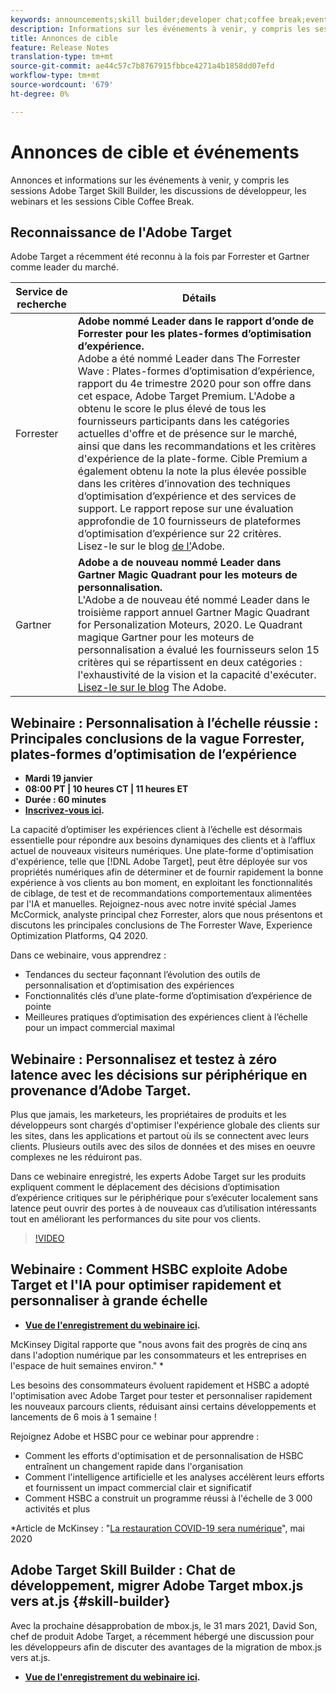 ```yaml
---
keywords: announcements;skill builder;developer chat;coffee break;events;forrester;gartner;webinar
description: Informations sur les événements à venir, y compris les sessions Adobe Target Skill Builder, les discussions avec les développeurs, les webinars et les sessions Cible Coffee Break.
title: Annonces de cible
feature: Release Notes
translation-type: tm+mt
source-git-commit: ae44c57c7b8767915fbbce4271a4b1858dd07efd
workflow-type: tm+mt
source-wordcount: '679'
ht-degree: 0%

---
```



# Annonces de cible et événements

Annonces et informations sur les événements à venir, y compris les sessions Adobe Target Skill Builder, les discussions de développeur, les webinars et les sessions Cible Coffee Break.

## Reconnaissance de l&#39;Adobe Target

Adobe Target a récemment été reconnu à la fois par Forrester et Gartner comme leader du marché.

| Service de recherche | Détails |
| --- | --- |
| Forrester | **Adobe nommé Leader dans le rapport d’onde de Forrester pour les plates-formes d’optimisation d’expérience.**<br> Adobe a été nommé Leader dans The Forrester Wave : Plates-formes d’optimisation d’expérience, rapport du 4e trimestre 2020 pour son offre dans cet espace, Adobe Target Premium. L&#39;Adobe a obtenu le score le plus élevé de tous les fournisseurs participants dans les catégories actuelles d&#39;offre et de présence sur le marché, ainsi que dans les recommandations et les critères d&#39;expérience de la plate-forme. Cible Premium a également obtenu la note la plus élevée possible dans les critères d’innovation des techniques d’optimisation d’expérience et des services de support. Le rapport repose sur une évaluation approfondie de 10 fournisseurs de plateformes d’optimisation d’expérience sur 22 critères.<br>Lisez-le sur le blog [ de l&#39;](https://blog.adobe.com/en/2020/11/24/adobe-named-leader-in-forrester-wave-report-experience-optimization-platforms.html)Adobe. |
| Gartner | **Adobe a de nouveau nommé Leader dans Gartner Magic Quadrant pour les moteurs de personnalisation.**<br> L&#39;Adobe a de nouveau été nommé Leader dans le troisième rapport annuel Gartner Magic Quadrant for Personalization Moteurs, 2020. Le Quadrant magique Gartner pour les moteurs de personnalisation a évalué les fournisseurs selon 15 critères qui se répartissent en deux catégories : l&#39;exhaustivité de la vision et la capacité d&#39;exécuter.<br>[Lisez-le sur le blog](https://theblog.adobe.com/adobe-again-named-leader-in-gartner-magic-quadrant-for-personalization-engines/) The Adobe. |

## Webinaire : Personnalisation à l’échelle réussie : Principales conclusions de la vague Forrester, plates-formes d’optimisation de l’expérience

* **Mardi 19 janvier**
* **08:00 PT | 10 heures CT | 11 heures ET**
* **Durée : 60 minutes**
* **[Inscrivez-vous ici](https://www.adobeeventsonline.com/Webinar/2021/Personalization/index.php?source=998).**

La capacité d’optimiser les expériences client à l’échelle est désormais essentielle pour répondre aux besoins dynamiques des clients et à l’afflux actuel de nouveaux visiteurs numériques. Une plate-forme d&#39;optimisation d&#39;expérience, telle que [!DNL Adobe Target], peut être déployée sur vos propriétés numériques afin de déterminer et de fournir rapidement la bonne expérience à vos clients au bon moment, en exploitant les fonctionnalités de ciblage, de test et de recommandations comportementaux alimentées par l&#39;IA et manuelles. Rejoignez-nous avec notre invité spécial James McCormick, analyste principal chez Forrester, alors que nous présentons et discutons les principales conclusions de The Forrester Wave, Experience Optimization Platforms, Q4 2020.

Dans ce webinaire, vous apprendrez :

* Tendances du secteur façonnant l’évolution des outils de personnalisation et d’optimisation des expériences
* Fonctionnalités clés d’une plate-forme d’optimisation d’expérience de pointe
* Meilleures pratiques d’optimisation des expériences client à l’échelle pour un impact commercial maximal

## Webinaire : Personnalisez et testez à zéro latence avec les décisions sur périphérique en provenance d’Adobe Target.

Plus que jamais, les marketeurs, les propriétaires de produits et les développeurs sont chargés d&#39;optimiser l&#39;expérience globale des clients sur les sites, dans les applications et partout où ils se connectent avec leurs clients. Plusieurs outils avec des silos de données et des mises en oeuvre complexes ne les réduiront pas.

Dans ce webinaire enregistré, les experts Adobe Target sur les produits expliquent comment le déplacement des décisions d’optimisation d’expérience critiques sur le périphérique pour s’exécuter localement sans latence peut ouvrir des portes à de nouveaux cas d’utilisation intéressants tout en améliorant les performances du site pour vos clients.

>[!VIDEO](https://video.tv.adobe.com/v/328148)

## Webinaire : Comment HSBC exploite Adobe Target et l&#39;IA pour optimiser rapidement et personnaliser à grande échelle

* **[Vue de l&#39;enregistrement du webinaire ici](https://seminars.adobeconnect.com/ps4ozlg7qfdy/?proto=true).**

McKinsey Digital rapporte que &quot;nous avons fait des progrès de cinq ans dans l&#39;adoption numérique par les consommateurs et les entreprises en l&#39;espace de huit semaines environ.&quot; *

Les besoins des consommateurs évoluent rapidement et HSBC a adopté l&#39;optimisation avec Adobe Target pour tester et personnaliser rapidement les nouveaux parcours clients, réduisant ainsi certains développements et lancements de 6 mois à 1 semaine !

Rejoignez Adobe et HSBC pour ce webinar pour apprendre :

* Comment les efforts d&#39;optimisation et de personnalisation de HSBC entraînent un changement rapide dans l&#39;organisation
* Comment l&#39;intelligence artificielle et les analyses accélèrent leurs efforts et fournissent un impact commercial clair et significatif
* Comment HSBC a construit un programme réussi à l&#39;échelle de 3 000 activités et plus

*Article de McKinsey : &quot;[La restauration COVID-19 sera numérique](https://www.mckinsey.com/business-functions/mckinsey-digital/our-insights/the-covid-19-recovery-will-be-digital-a-plan-for-the-first-90-days#)&quot;, mai 2020

## Adobe Target Skill Builder : Chat de développement, migrer Adobe Target mbox.js vers at.js {#skill-builder}

Avec la prochaine désapprobation de mbox.js, le 31 mars 2021, David Son, chef de produit Adobe Target, a récemment hébergé une discussion pour les développeurs afin de discuter des avantages de la migration de mbox.js vers at.js.

* **[Vue de l&#39;enregistrement du webinaire ici](https://seminars.adobeconnect.com/ptdo6mfo6qn6/?proto=true).**